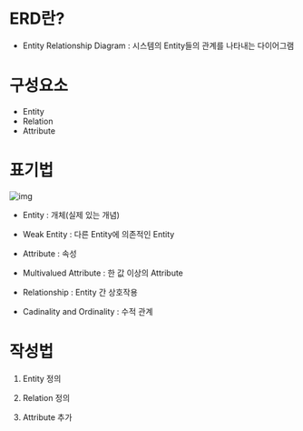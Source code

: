 # ERD란?

* Entity Relationship Diagram : 시스템의 Entity들의 관계를 나타내는 다이어그램 



# 구성요소

* Entity
* Relation
* Attribute



# 표기법

![img](https://blog.kakaocdn.net/dn/YVXXs/btq2hrC55g0/Eq8GvTVBdr5FyjE4QZN6t0/img.jpg)

* Entity : 개체(실제 있는 개념)

* Weak Entity : 다른 Entity에 의존적인 Entity

* Attribute : 속성
* Multivalued Attribute : 한 값 이상의 Attribute
* Relationship : Entity 간 상호작용
* Cadinality and Ordinality : 수적 관계



# 작성법

1. Entity 정의

2. Relation 정의

3. Attribute 추가

   